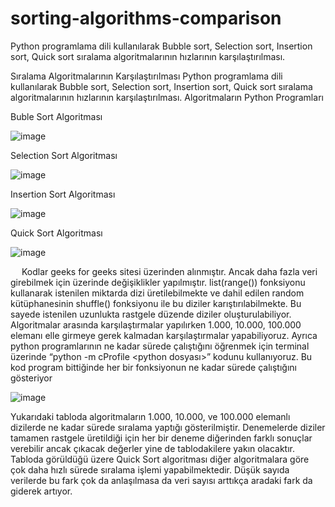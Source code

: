 # sorting-algorithms-comparison
Python programlama dili kullanılarak Bubble sort, Selection sort, Insertion sort, Quick sort sıralama algoritmalarının hızlarının karşılaştırılması. 

Sıralama Algoritmalarının Karşılaştırılması
Python programlama dili kullanılarak Bubble sort, Selection sort, Insertion sort, Quick sort sıralama algoritmalarının hızlarının karşılaştırılması. 
Algoritmaların Python Programları

Buble Sort Algoritması

 ![image](https://user-images.githubusercontent.com/84236077/215782599-e0057771-4722-456d-89a4-d593b79b558e.png)

Selection Sort Algoritması 

![image](https://user-images.githubusercontent.com/84236077/215782639-ec904ddc-662b-4858-a5bf-2b9e5f51ad25.png)

Insertion Sort Algoritması

 ![image](https://user-images.githubusercontent.com/84236077/215782668-187ff231-e851-4558-ac80-ddbd043ab71f.png)

Quick Sort Algoritması

![image](https://user-images.githubusercontent.com/84236077/215782706-63e79a94-1870-422d-9343-67b5ec207a24.png)

  
Kodlar geeks for geeks sitesi üzerinden alınmıştır. Ancak daha fazla veri girebilmek için üzerinde değişiklikler yapılmıştır. list(range()) fonksiyonu kullanarak istenilen miktarda dizi üretilebilmekte ve dahil edilen random kütüphanesinin shuffle() fonksiyonu ile bu diziler karıştırılabilmekte. Bu sayede istenilen uzunlukta rastgele düzende diziler oluşturulabiliyor. Algoritmalar arasında karşılaştırmalar yapılırken 1.000, 10.000, 100.000 elemanı elle girmeye gerek kalmadan karşılaştırmalar yapabiliyoruz.
	Ayrıca python programlarının ne kadar sürede çalıştığını öğrenmek için terminal üzerinde “python -m cProfile <python dosyası>” kodunu kullanıyoruz. Bu kod program bittiğinde her bir fonksiyonun ne kadar sürede çalıştığını gösteriyor
 
 ![image](https://user-images.githubusercontent.com/84236077/215782750-6e1440b2-8cfb-4386-822d-209f341b9c86.png)

Yukarıdaki tabloda algoritmaların 1.000, 10.000, ve 100.000 elemanlı dizilerde ne kadar sürede sıralama yaptığı gösterilmiştir. Denemelerde diziler tamamen rastgele üretildiği için her bir deneme diğerinden farklı sonuçlar verebilir ancak çıkacak değerler yine de tablodakilere yakın olacaktır. 
Tabloda görüldüğü üzere Quick Sort algoritması diğer algoritmalara göre çok daha hızlı sürede sıralama işlemi yapabilmektedir. Düşük sayıda verilerde bu fark çok da anlaşılmasa da veri sayısı arttıkça aradaki fark da giderek artıyor.
